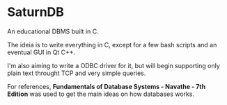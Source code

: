 # SaturnDB
An educational DBMS built in C.

The ideia is to write everything in C, except for a few bash scripts and an eventual GUI in Qt C++.

I'm also aiming to write a ODBC driver for it, but will begin supporting only plain text throught TCP and very simple queries.

For references, **Fundamentals of Database Systems - Navathe - 7th Edition** was used to get the main ideas on how databases works.
